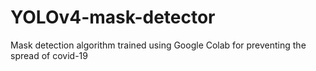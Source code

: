 # YOLOv4-mask-detector
Mask detection algorithm trained using Google Colab for preventing the spread of covid-19 
